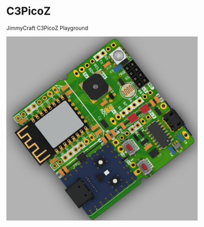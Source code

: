 # C3PicoZ
JimmyCraft C3PicoZ Playground


<img src= "Document/C3PicoZMikroeTopV1.png" width=640>  
<br>
<br>
<br>
